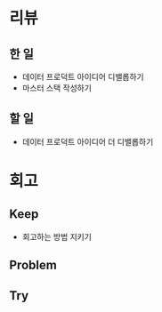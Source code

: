 # 리뷰

## 한 일

- 데이터 프로덕트 아이디어 디밸롭하기
- 마스터 스택 작성하기

## 할 일

- 데이터 프로덕트 아이디어 더 디밸롭하기

# 회고

## Keep

- 회고하는 방법 지키기

## Problem

## Try
